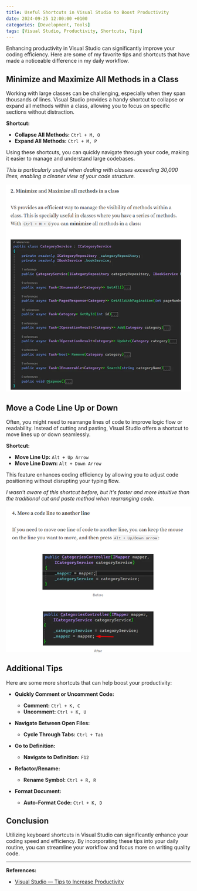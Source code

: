 ```yaml
---
title: Useful Shortcuts in Visual Studio to Boost Productivity
date: 2024-09-25 12:00:00 +0100
categories: [Development, Tools]
tags: [Visual Studio, Productivity, Shortcuts, Tips]
---
```


Enhancing productivity in Visual Studio can significantly improve your coding efficiency. Here are some of my favorite tips and shortcuts that have made a noticeable difference in my daily workflow.

## Minimize and Maximize All Methods in a Class

Working with large classes can be challenging, especially when they span thousands of lines. Visual Studio provides a handy shortcut to collapse or expand all methods within a class, allowing you to focus on specific sections without distraction.

**Shortcut:**

- **Collapse All Methods:** `Ctrl + M, O`
- **Expand All Methods:** `Ctrl + M, P`

Using these shortcuts, you can quickly navigate through your code, making it easier to manage and understand large codebases.

*This is particularly useful when dealing with classes exceeding 30,000 lines, enabling a cleaner view of your code structure.*

![Collapsing and Expanding Methods](/assets/img/collapse-expand-methods.png)

## Move a Code Line Up or Down

Often, you might need to rearrange lines of code to improve logic flow or readability. Instead of cutting and pasting, Visual Studio offers a shortcut to move lines up or down seamlessly.

**Shortcut:**

- **Move Line Up:** `Alt + Up Arrow`
- **Move Line Down:** `Alt + Down Arrow`

This feature enhances coding efficiency by allowing you to adjust code positioning without disrupting your typing flow.

*I wasn't aware of this shortcut before, but it's faster and more intuitive than the traditional cut and paste method when rearranging code.*

![Moving Code Lines](/assets/img/move-code-lines.png)

## Additional Tips

Here are some more shortcuts that can help boost your productivity:

- **Quickly Comment or Uncomment Code:**
  - **Comment:** `Ctrl + K, C`
  - **Uncomment:** `Ctrl + K, U`

- **Navigate Between Open Files:**
  - **Cycle Through Tabs:** `Ctrl + Tab`

- **Go to Definition:**
  - **Navigate to Definition:** `F12`

- **Refactor/Rename:**
  - **Rename Symbol:** `Ctrl + R, R`

- **Format Document:**
  - **Auto-Format Code:** `Ctrl + K, D`

## Conclusion

Utilizing keyboard shortcuts in Visual Studio can significantly enhance your coding speed and efficiency. By incorporating these tips into your daily routine, you can streamline your workflow and focus more on writing quality code.

---

**References:**

- [Visual Studio — Tips to Increase Productivity](https://henriquesd.medium.com/visual-studio-tips-to-increase-productivity-8ff0c359f06c)